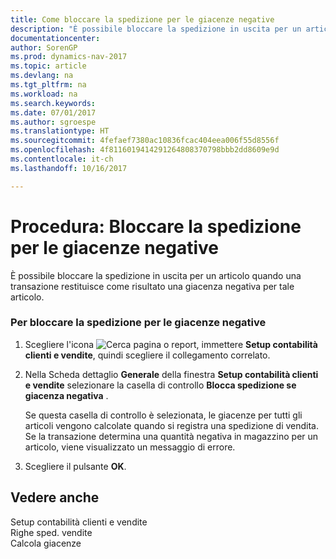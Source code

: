 ```yaml
---
title: Come bloccare la spedizione per le giacenze negative
description: "È possibile bloccare la spedizione in uscita per un articolo quando una transazione restituisce come risultato una giacenza negativa per tale articolo."
documentationcenter: 
author: SorenGP
ms.prod: dynamics-nav-2017
ms.topic: article
ms.devlang: na
ms.tgt_pltfrm: na
ms.workload: na
ms.search.keywords: 
ms.date: 07/01/2017
ms.author: sgroespe
ms.translationtype: HT
ms.sourcegitcommit: 4fefaef7380ac10836fcac404eea006f55d8556f
ms.openlocfilehash: 4f8116019414291264808370798bbb2dd8609e9d
ms.contentlocale: it-ch
ms.lasthandoff: 10/16/2017

---
```

# <a name="how-to-block-shipment-for-negative-inventory"></a>Procedura: Bloccare la spedizione per le giacenze negative
È possibile bloccare la spedizione in uscita per un articolo quando una transazione restituisce come risultato una giacenza negativa per tale articolo.  
  
### <a name="to-block-shipment-for-negative-inventory"></a>Per bloccare la spedizione per le giacenze negative  
  
1.  Scegliere l'icona ![Cerca pagina o report](media/ui-search/search_small.png "icona Cerca pagina o report"), immettere **Setup contabilità clienti e vendite**, quindi scegliere il collegamento correlato.  
  
2.  Nella Scheda dettaglio **Generale** della finestra **Setup contabilità clienti e vendite** selezionare la casella di controllo **Blocca spedizione se giacenza negativa** .  
  
     Se questa casella di controllo è selezionata, le giacenze per tutti gli articoli vengono calcolate quando si registra una spedizione di vendita. Se la transazione determina una quantità negativa in magazzino per un articolo, viene visualizzato un messaggio di errore.  
  
3.  Scegliere il pulsante **OK**.  
  
## <a name="see-also"></a>Vedere anche  
 Setup contabilità clienti e vendite   
 Righe sped. vendite   
 Calcola giacenze
